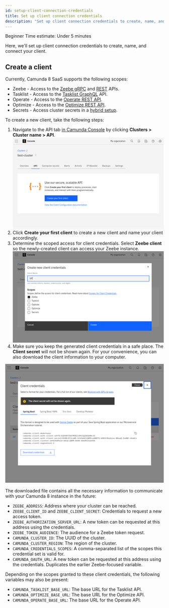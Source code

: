 ```yaml
---
id: setup-client-connection-credentials
title: Set up client connection credentials
description: "Set up client connection credentials to create, name, and connect your client."
---
```


<span class="badge badge--beginner">Beginner</span>
<span class="badge badge--medium">Time estimate: Under 5 minutes</span>

Here, we'll set up client connection credentials to create, name, and connect your client.

## Create a client

Currently, Camunda 8 SaaS supports the following scopes:

- Zeebe - Access to the [Zeebe gRPC](/apis-tools/zeebe-api/grpc.md) and [REST](/apis-tools/camunda-api-rest/camunda-api-rest-overview.md) APIs.
- Tasklist - Access to the [Tasklist GraphQL](/apis-tools/tasklist-api/tasklist-api-overview.md) API.
- Operate - Access to the [Operate REST API](/apis-tools/operate-api/overview.md).
- Optimize - Access to the [Optimize REST API]($optimize$/apis-tools/optimize-api/overview).
- Secrets - Access cluster secrets in a [hybrid setup](/guides/use-connectors-in-hybrid-mode.md).

To create a new client, take the following steps:

1. Navigate to the API tab [in Camunda Console](https://console.camunda.io/) by clicking **Clusters > Cluster name > API**.
   ![cluster-details](../components/console/manage-clusters/img/cluster-detail-clients.png)
2. Click **Create your first client** to create a new client and name your client accordingly.
3. Determine the scoped access for client credentials. Select **Zeebe client** so the newly-created client can access your Zeebe instance.
   ![create-client](../components/console/manage-clusters/img/cluster-details-create-client.png)
4. Make sure you keep the generated client credentials in a safe place. The **Client secret** will not be shown again. For your convenience, you can also download the client information to your computer.

![created-client](../components/console/manage-clusters/img/cluster-details-created-client.png)

The downloaded file contains all the necessary information to communicate with your Camunda 8 instance in the future:

- `ZEEBE_ADDRESS`: Address where your cluster can be reached.
- `ZEEBE_CLIENT_ID` and `ZEEBE_CLIENT_SECRET`: Credentials to request a new access token.
- `ZEEBE_AUTHORIZATION_SERVER_URL`: A new token can be requested at this address using the credentials.
- `ZEEBE_TOKEN_AUDIENCE`: The audience for a Zeebe token request.
- `CAMUNDA_CLUSTER_ID`: The UUID of the cluster.
- `CAMUNDA_CLUSTER_REGION`: The region of the cluster.
- `CAMUNDA_CREDENTIALS_SCOPES`: A comma-separated list of the scopes this credential set is valid for.
- `CAMUNDA_OAUTH_URL`: A new token can be requested at this address using the credentials. Duplicates the earlier Zeebe-focused variable.

Depending on the scopes granted to these client credentials, the following variables may also be present:

- `CAMUNDA_TASKLIST_BASE_URL`: The base URL for the Tasklist API.
- `CAMUNDA_OPTIMIZE_BASE_URL`: The base URL for the Optimize API.
- `CAMUNDA_OPERATE_BASE_URL`: The base URL for the Operate API.
